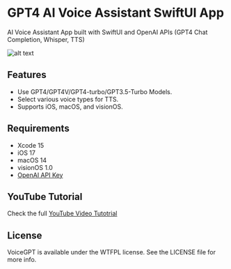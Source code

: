 # GPT4 AI Voice Assistant SwiftUI App

AI Voice Assistant App built with SwiftUI and OpenAI APIs (GPT4 Chat Completion, Whisper, TTS)

![alt text](https://i.ibb.co/ZGh927R/promo.png)

## Features
- Use GPT4/GPT4V/GPT4-turbo/GPT3.5-Turbo Models.
- Select various voice types for TTS.
- Supports iOS, macOS, and visionOS.

## Requirements
- Xcode 15
- iOS 17
- macOS 14
- visionOS 1.0
- [OpenAI API Key](https://platform.openai.com)

## YouTube Tutorial

Check the full [YouTube Video Tutotrial](https://youtu.be/2Lpb9k9XeAA)

## License

VoiceGPT is available under the WTFPL license. See the LICENSE file for more info.
